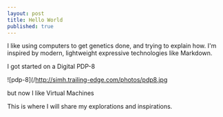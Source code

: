 ```yaml
---
layout: post
title: Hello World
published: true
---
```



I like using computers to get genetics done, and trying to explain how. 
I'm inspired by modern, lightweight expressive technologies like Markdown.

I got started on a Digital PDP-8 

![pdp-8](/http://simh.trailing-edge.com/photos/pdp8.jpg

but now I like Virtual Machines

This is where I will share my explorations and inspirations.

